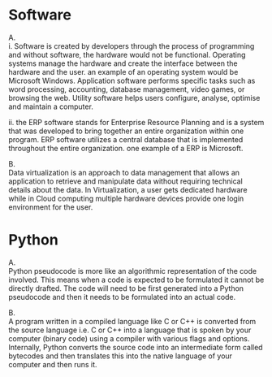 

# Software
A.  
i. Software is created by developers through the process of programming and without software, the hardware would not be functional. Operating systems manage the hardware and create the interface between the hardware and the user. an example of an operating system would be Microsoft Windows. Application software performs specific tasks such as word processing, accounting, database management, video games, or browsing the web. Utility software helps users configure, analyse, optimise and maintain a computer.

ii. the ERP software stands for Enterprise Resource Planning and is a system that was developed to bring together an entire organization within one program. ERP software utilizes a central database that is implemented throughout the entire organization. one example of a ERP is Microsoft.

B.  
Data virtualization is an approach to data management that allows an application to retrieve and manipulate data without requiring technical details about the data. In Virtualization, a user gets dedicated hardware while in Cloud computing multiple hardware devices provide one login environment for the user.

# Python
A.  
Python pseudocode is more like an algorithmic representation of the code involved. This means when a code is expected to be formulated it cannot be directly drafted. The code will need to be first generated into a Python pseudocode and then it needs to be formulated into an actual code.

B.    
A program written in a compiled language like C or C++ is converted from the source language i.e. C or C++ into a language that is spoken by your computer (binary code) using a compiler with various flags and options. Internally, Python converts the source code into an intermediate form called bytecodes and then translates this into the native language of your computer and then runs it. 
